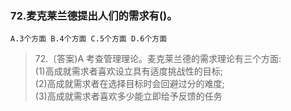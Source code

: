 ### 72.麦克莱兰德提出人们的需求有()。
    A.3个方面 B.4个方面 C.5个方面 D.6个方面

>   72.〔答案)A 考查管理理论。麦克莱兰德的需求理论有三个方面:        
    (1)高成就需求者喜欢设立具有适度挑战性的目标;        
    (2)高成就需求者在选择目标时会回避过分的难度;        
    (3)高成就需求者喜欢多少能立即给予反馈的任务        
